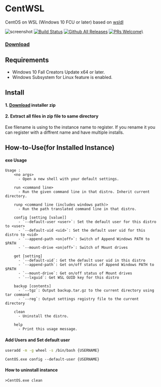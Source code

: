 # CentWSL
CentOS on WSL (Windows 10 FCU or later)
based on [wsldl](https://github.com/yuk7/wsldl)

![screenshot](https://raw.githubusercontent.com/wiki/yuk7/wsldl/img/Cent_Arch_Alpine.png)
[![Build Status](https://img.shields.io/travis/yuk7/CentWSL.svg?style=flat-square)](https://travis-ci.org/yuk7/CentWSL)
[![Github All Releases](https://img.shields.io/github/downloads/yuk7/CentWSL/total.svg?style=flat-square)](https://github.com/yuk7/CentWSL/releases)
[![PRs Welcome](https://img.shields.io/badge/PRs-welcome-brightgreen.svg?style=flat-square)](http://makeapullrequest.com)\

### [Download](https://github.com/yuk7/CentWSL/releases)


## Requirements
* Windows 10 Fall Creators Update x64 or later.
* Windows Subsystem for Linux feature is enabled.

## Install
#### 1. [Download](https://github.com/yuk7/CentWSL/releases) installer zip

#### 2. Extract all files in zip file to same directory
Exe filename is using to the instance name to register.
If you rename it you can register with a diffrent name and have multiple installs.


## How-to-Use(for Installed Instance)
#### exe Usage
```dos
Usage :
    <no args>
      - Open a new shell with your default settings.

    run <command line>
      - Run the given command line in that distro. Inherit current directory.

    runp <command line (includes windows path)>
      - Run the path translated command line in that distro.

    config [setting [value]]
      - `--default-user <user>`: Set the default user for this distro to <user>
      - `--default-uid <uid>`: Set the default user uid for this distro to <uid>
      - `--append-path <on|off>`: Switch of Append Windows PATH to $PATH
      - `--mount-drive <on|off>`: Switch of Mount drives

    get [setting]
      - `--default-uid`: Get the default user uid in this distro
      - `--append-path`: Get on/off status of Append Windows PATH to $PATH
      - `--mount-drive`: Get on/off status of Mount drives
      - `--lxguid`: Get WSL GUID key for this distro

    backup [contents]
      - `--tgz`: Output backup.tar.gz to the current directory using tar command
      - `--reg`: Output settings registry file to the current directory

    clean
      - Uninstall the distro.

    help
      - Print this usage message.
```

#### Add Users and Set default user
```bash
useradd -m -g wheel -s /bin/bash {USERNAME}
```
```
CentOS.exe config --default-user {USERNAME}
```

#### How to uninstall instance
```dos
>CentOS.exe clean

```
